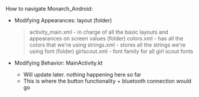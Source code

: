 How to navigate Monarch_Android:
- Modifying Appearances:
  layout (folder)
    > activity_main.xml - in charge of all the basic layouts and appearances on screen
  values (folder)
    > colors.xml - has all the colors that we're using
    > strings.xml - stores all the strings we're using
  font (folder)
    > girlscout.xml - font family for all girl scout fonts

- Modifying Behavior:
  MainActivity.kt
    - Will update later. nothing happening here so far
    - This is where the button functionality + bluetooth connection would go

